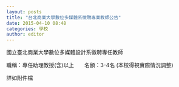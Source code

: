 ```yaml
---
layout: posts
title: "台北商業大學數位多媒體系徵聘專業教師公告"
date: 2015-04-10 08:48
categories: 學校
author: editor
---
```


國立臺北商業大學數位多媒體設計系徵聘專任教師

職稱：專任助理教授(含)以上       名額：3-4名 (本校得視實際情況調整)

詳如附件檔
